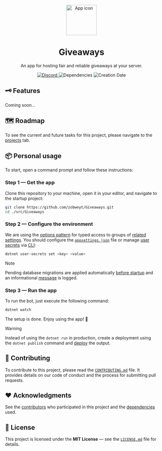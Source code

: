 <p align="center">
  <a href="https://github.com/discord-net/Discord.Net">
    <img width="100" src="https://github.com/zobweyt/Giveaways/assets/98274273/94c82d8b-3593-4401-acb9-b791cf849761" alt="App icon" />
  </a>
</p>

<h1 align="center">
  Giveaways
</h1>

<p align="center">
  An app for hosting fair and reliable giveaways at your server.
</p>

<p align="center">
  <a href="https://discord.com/invite/aAn3KkaJzM">
    <img src="https://dcbadge.vercel.app/api/server/aAn3KkaJzM?style=flat&theme=clean-inverted" alt="Discord" />
  </a>
  <img src="https://img.shields.io/librariesio/github/zobweyt/Giveaways" alt="Dependencies" />
  <img src="https://img.shields.io/github/created-at/zobweyt/Giveaways" alt="Creation Date" />
</p>

## 🗝️ Features
Coming soon…

## 🗺️ Roadmap

To see the current and future tasks for this project, please navigate to the [projects](https://github.com/zobweyt/Giveaways/projects) tab.

## 📦 Personal usage

To start, open a command prompt and follow these instructions:

### Step 1 — Get the app

Clone this repository to your machine, open it in your editor, and navigate to the startup project:

```sh
git clone https://github.com/zobweyt/Giveaways.git
cd ./src/Giveaways
```

### Step 2 — Configure the environment

We are using the [options pattern](https://learn.microsoft.com/aspnet/core/fundamentals/configuration/options) for typed access to groups of [related settings](./src/Giveaways/Common/Options). You should configure the [`appsettings.json`](./src/Giveaways/appsettings.json) file or manage [user secrets](https://learn.microsoft.com/aspnet/core/security/app-secrets) via [CLI](https://learn.microsoft.com/dotnet/core/tools):

```sh
dotnet user-secrets set <key> <value>
```

> [!NOTE]
> Pending database migrations are applied automatically [before startup](./src/Giveaways/Program.cs#L49) and an informational [message](./src/Giveaways/Extensions/HostExtensions.cs#L29) is logged.

### Step 3 — Run the app

To run the bot, just execute the following command: 

```sh
dotnet watch
```

The setup is done. Enjoy using the app! 🎉

> [!WARNING]
> Instead of using the `dotnet run` in production, create a deployment using the `dotnet publish` command and [deploy](https://docs.discordnet.dev/guides/deployment/deployment) the output.

## 🚀 Contributing

To contribute to this project, please read the [`CONTRIBUTING.md`](.github/CONTRIBUTING.md) file. It provides details on our code of conduct and the process for submitting pull requests.

## ❤️ Acknowledgments

See the [contributors](https://github.com/zobweyt/Giveaways/contributors) who participated in this project and the [dependencies](https://github.com/zobweyt/Giveaways/network/dependencies) used.

## 📜 License

This project is licensed under the **MIT License** — see the [`LICENSE.md`](LICENSE.md) file for details.
